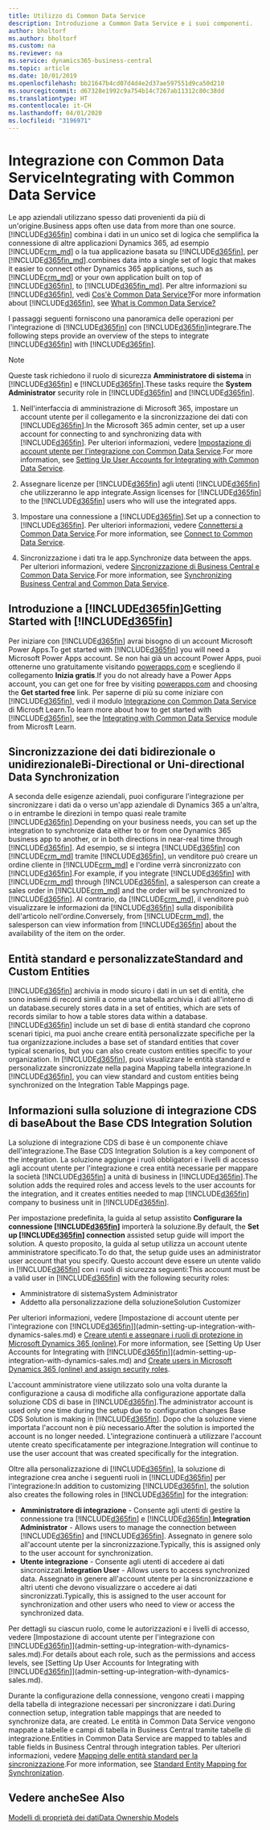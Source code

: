 ```yaml
---
title: Utilizzo di Common Data Service
description: Introduzione a Common Data Service e i suoi componenti.
author: bholtorf
ms.author: bholtorf
ms.custom: na
ms.reviewer: na
ms.service: dynamics365-business-central
ms.topic: article
ms.date: 10/01/2019
ms.openlocfilehash: bb21647b4cd07d4d4e2d37ae597551d9ca50d210
ms.sourcegitcommit: d67328e1992c9a754b14c7267ab11312c80c38dd
ms.translationtype: HT
ms.contentlocale: it-CH
ms.lasthandoff: 04/01/2020
ms.locfileid: "3196971"
---
```

# <a name="integrating-with-common-data-service"></a><span data-ttu-id="6d9a2-103">Integrazione con Common Data Service</span><span class="sxs-lookup"><span data-stu-id="6d9a2-103">Integrating with Common Data Service</span></span>
<span data-ttu-id="6d9a2-104">Le app aziendali utilizzano spesso dati provenienti da più di un'origine.</span><span class="sxs-lookup"><span data-stu-id="6d9a2-104">Business apps often use data from more than one source.</span></span> [!INCLUDE[d365fin](includes/cds_long_md.md)] <span data-ttu-id="6d9a2-105">combina i dati in un unico set di logica che semplifica la connessione di altre applicazioni Dynamics 365, ad esempio [!INCLUDE[crm_md](includes/crm_md.md)] o la tua applicazione basata su [!INCLUDE[d365fin](includes/cds_long_md.md)], per [!INCLUDE[d365fin_md](includes/d365fin_md.md)].</span><span class="sxs-lookup"><span data-stu-id="6d9a2-105">combines data into a single set of logic that makes it easier to connect other Dynamics 365 applications, such as [!INCLUDE[crm_md](includes/crm_md.md)] or your own application built on top of [!INCLUDE[d365fin](includes/cds_long_md.md)], to [!INCLUDE[d365fin_md](includes/d365fin_md.md)].</span></span> <span data-ttu-id="6d9a2-106">Per altre informazioni su [!INCLUDE[d365fin](includes/cds_long_md.md)], vedi [Cos'è Common Data Service?](https://docs.microsoft.com/powerapps/maker/common-data-service/data-platform-intro)</span><span class="sxs-lookup"><span data-stu-id="6d9a2-106">For more information about [!INCLUDE[d365fin](includes/cds_long_md.md)], see [What is Common Data Service?](https://docs.microsoft.com/powerapps/maker/common-data-service/data-platform-intro)</span></span>

<span data-ttu-id="6d9a2-107">I passaggi seguenti forniscono una panoramica delle operazioni per l'integrazione di [!INCLUDE[d365fin](includes/cds_long_md.md)] con [!INCLUDE[d365fin](includes/d365fin_md.md)]integrare.</span><span class="sxs-lookup"><span data-stu-id="6d9a2-107">The following steps provide an overview of the steps to integrate [!INCLUDE[d365fin](includes/cds_long_md.md)] with [!INCLUDE[d365fin](includes/d365fin_md.md)].</span></span>

> [!Note]  
> <span data-ttu-id="6d9a2-108">Queste task richiedono il ruolo di sicurezza **Amministratore di sistema** in [!INCLUDE[d365fin](includes/cds_long_md.md)] e [!INCLUDE[d365fin](includes/d365fin_md.md)].</span><span class="sxs-lookup"><span data-stu-id="6d9a2-108">These tasks require the **System Administrator** security role in [!INCLUDE[d365fin](includes/cds_long_md.md)] and [!INCLUDE[d365fin](includes/d365fin_md.md)].</span></span>  

1. <span data-ttu-id="6d9a2-109">Nell'interfaccia di amministrazione di Microsoft 365, impostare un account utente per il collegamento e la sincronizzazione dei dati con [!INCLUDE[d365fin](includes/cds_long_md.md)].</span><span class="sxs-lookup"><span data-stu-id="6d9a2-109">In the Microsoft 365 admin center, set up a user account for connecting to and synchronizing data with [!INCLUDE[d365fin](includes/cds_long_md.md)].</span></span> <span data-ttu-id="6d9a2-110">Per ulteriori informazioni, vedere [Impostazione di account utente per l'integrazione con Common Data Service](admin-setting-up-integration-with-dynamics-sales.md).</span><span class="sxs-lookup"><span data-stu-id="6d9a2-110">For more information, see [Setting Up User Accounts for Integrating with Common Data Service](admin-setting-up-integration-with-dynamics-sales.md).</span></span>

2. <span data-ttu-id="6d9a2-111">Assegnare licenze per [!INCLUDE[d365fin](includes/cds_long_md.md)] agli utenti [!INCLUDE[d365fin](includes/d365fin_md.md)] che utilizzeranno le app integrate.</span><span class="sxs-lookup"><span data-stu-id="6d9a2-111">Assign licenses for [!INCLUDE[d365fin](includes/cds_long_md.md)] to the [!INCLUDE[d365fin](includes/d365fin_md.md)] users who will use the integrated apps.</span></span>

3. <span data-ttu-id="6d9a2-112">Impostare una connessione a [!INCLUDE[d365fin](includes/cds_long_md.md)].</span><span class="sxs-lookup"><span data-stu-id="6d9a2-112">Set up a connection to [!INCLUDE[d365fin](includes/cds_long_md.md)].</span></span> <span data-ttu-id="6d9a2-113">Per ulteriori informazioni, vedere [Connettersi a Common Data Service](admin-how-to-set-up-a-dynamics-crm-connection.md).</span><span class="sxs-lookup"><span data-stu-id="6d9a2-113">For more information, see [Connect to Common Data Service](admin-how-to-set-up-a-dynamics-crm-connection.md).</span></span>  

4. <span data-ttu-id="6d9a2-114">Sincronizzazione i dati tra le app.</span><span class="sxs-lookup"><span data-stu-id="6d9a2-114">Synchronize data between the apps.</span></span> <span data-ttu-id="6d9a2-115">Per ulteriori informazioni, vedere [Sincronizzazione di Business Central e Common Data Service](admin-synchronizing-business-central-and-sales.md).</span><span class="sxs-lookup"><span data-stu-id="6d9a2-115">For more information, see [Synchronizing Business Central and Common Data Service](admin-synchronizing-business-central-and-sales.md).</span></span> 

## <a name="getting-started-with-d365fin"></a><span data-ttu-id="6d9a2-116">Introduzione a [!INCLUDE[d365fin](includes/cds_long_md.md)]</span><span class="sxs-lookup"><span data-stu-id="6d9a2-116">Getting Started with [!INCLUDE[d365fin](includes/cds_long_md.md)]</span></span>
<span data-ttu-id="6d9a2-117">Per iniziare con [!INCLUDE[d365fin](includes/cds_long_md.md)] avrai bisogno di un account Microsoft Power Apps.</span><span class="sxs-lookup"><span data-stu-id="6d9a2-117">To get started with [!INCLUDE[d365fin](includes/cds_long_md.md)] you will need a Microsoft Power Apps account.</span></span> <span data-ttu-id="6d9a2-118">Se non hai già un account Power Apps, puoi ottenerne uno gratuitamente visitando [powerapps.com](https://web.powerapps.com/?utm_source=padocs&utm_medium=linkinadoc&utm_campaign=referralsfromdoc) e scegliendo il collegamento **Inizia gratis**.</span><span class="sxs-lookup"><span data-stu-id="6d9a2-118">If you do not already have a Power Apps account, you can get one for free by visiting [powerapps.com](https://web.powerapps.com/?utm_source=padocs&utm_medium=linkinadoc&utm_campaign=referralsfromdoc) and choosing the **Get started free** link.</span></span> <span data-ttu-id="6d9a2-119">Per saperne di più su come iniziare con [!INCLUDE[d365fin](includes/cds_long_md.md)], vedi il modulo [Integrazione con Common Data Service](https://docs.microsoft.com/learn/modules/get-started-with-powerapps-common-data-service/) di Microsft Learn.</span><span class="sxs-lookup"><span data-stu-id="6d9a2-119">To learn more about how to get started with [!INCLUDE[d365fin](includes/cds_long_md.md)], see the [Integrating with Common Data Service](https://docs.microsoft.com/learn/modules/get-started-with-powerapps-common-data-service/) module from Microsft Learn.</span></span>

## <a name="bi-directional-or-uni-directional-data-synchronization"></a><span data-ttu-id="6d9a2-120">Sincronizzazione dei dati bidirezionale o unidirezionale</span><span class="sxs-lookup"><span data-stu-id="6d9a2-120">Bi-Directional or Uni-directional Data Synchronization</span></span>
<span data-ttu-id="6d9a2-121">A seconda delle esigenze aziendali, puoi configurare l'integrazione per sincronizzare i dati da o verso un'app aziendale di Dynamics 365 a un'altra, o in entrambe le direzioni in tempo quasi reale tramite [!INCLUDE[d365fin](includes/cds_long_md.md)].</span><span class="sxs-lookup"><span data-stu-id="6d9a2-121">Depending on your business needs, you can set up the integration to synchronize data either to or from one Dynamics 365 business app to another, or in both directions in near-real time through [!INCLUDE[d365fin](includes/cds_long_md.md)].</span></span> <span data-ttu-id="6d9a2-122">Ad esempio, se si integra [!INCLUDE[d365fin](includes/d365fin_md.md)] con [!INCLUDE[crm_md](includes/crm_md.md)] tramite [!INCLUDE[d365fin](includes/cds_long_md.md)], un venditore può creare un ordine cliente in [!INCLUDE[crm_md](includes/crm_md.md)] e l'ordine verrà sincronizzato con [!INCLUDE[d365fin](includes/d365fin_md.md)].</span><span class="sxs-lookup"><span data-stu-id="6d9a2-122">For example, if you integrate [!INCLUDE[d365fin](includes/d365fin_md.md)] with [!INCLUDE[crm_md](includes/crm_md.md)] through [!INCLUDE[d365fin](includes/cds_long_md.md)], a salesperson can create a sales order in [!INCLUDE[crm_md](includes/crm_md.md)] and the order will be synchronized to [!INCLUDE[d365fin](includes/d365fin_md.md)].</span></span> <span data-ttu-id="6d9a2-123">Al contrario, da [!INCLUDE[crm_md](includes/crm_md.md)], il venditore può visualizzare le informazioni da [!INCLUDE[d365fin](includes/d365fin_md.md)] sulla disponibilità dell'articolo nell'ordine.</span><span class="sxs-lookup"><span data-stu-id="6d9a2-123">Conversely, from [!INCLUDE[crm_md](includes/crm_md.md)], the salesperson can view information from [!INCLUDE[d365fin](includes/d365fin_md.md)] about the availability of the item on the order.</span></span> 

## <a name="standard-and-custom-entities"></a><span data-ttu-id="6d9a2-124">Entità standard e personalizzate</span><span class="sxs-lookup"><span data-stu-id="6d9a2-124">Standard and Custom Entities</span></span>
[!INCLUDE[d365fin](includes/cds_long_md.md)] <span data-ttu-id="6d9a2-125">archivia in modo sicuro i dati in un set di entità, che sono insiemi di record simili a come una tabella archivia i dati all'interno di un database.</span><span class="sxs-lookup"><span data-stu-id="6d9a2-125">securely stores data in a set of entities, which are sets of records similar to how a table stores data within a database.</span></span> [!INCLUDE[d365fin](includes/cds_long_md.md)] <span data-ttu-id="6d9a2-126">include un set di base di entità standard che coprono scenari tipici, ma puoi anche creare entità personalizzate specifiche per la tua organizzazione.</span><span class="sxs-lookup"><span data-stu-id="6d9a2-126">includes a base set of standard entities that cover typical scenarios, but you can also create custom entities specific to your organization.</span></span> <span data-ttu-id="6d9a2-127">In [!INCLUDE[d365fin](includes/d365fin_md.md)], puoi visualizzare le entità standard e personalizzate sincronizzate nella pagina Mapping tabella integrazione.</span><span class="sxs-lookup"><span data-stu-id="6d9a2-127">In [!INCLUDE[d365fin](includes/d365fin_md.md)], you can view standard and custom entities being synchronized on the Integration Table Mappings page.</span></span>

## <a name="about-the-base-cds-integration-solution"></a><span data-ttu-id="6d9a2-128">Informazioni sulla soluzione di integrazione CDS di base</span><span class="sxs-lookup"><span data-stu-id="6d9a2-128">About the Base CDS Integration Solution</span></span>
<span data-ttu-id="6d9a2-129">La soluzione di integrazione CDS di base è un componente chiave dell'integrazione.</span><span class="sxs-lookup"><span data-stu-id="6d9a2-129">The Base CDS Integration Solution is a key component of the integration.</span></span> <span data-ttu-id="6d9a2-130">La soluzione aggiunge i ruoli obbligatori e i livelli di accesso agli account utente per l'integrazione e crea entità necessarie per mappare la società [!INCLUDE[d365fin](includes/d365fin_md.md)] a unità di business in [!INCLUDE[d365fin](includes/cds_long_md.md)].</span><span class="sxs-lookup"><span data-stu-id="6d9a2-130">The solution adds the required roles and access levels to the user accounts for the integration, and it creates entities needed to map [!INCLUDE[d365fin](includes/d365fin_md.md)] company to business unit in [!INCLUDE[d365fin](includes/cds_long_md.md)].</span></span> 

<span data-ttu-id="6d9a2-131">Per impostazione predefinita, la guida al setup assistito **Configurare la connessione [!INCLUDE[d365fin](includes/cds_long_md.md)]** importerà la soluzione.</span><span class="sxs-lookup"><span data-stu-id="6d9a2-131">By default, the **Set up [!INCLUDE[d365fin](includes/cds_long_md.md)] connection** assisted setup guide will import the solution.</span></span> <span data-ttu-id="6d9a2-132">A questo proposito, la guida al setup utilizza un account utente amministratore specificato.</span><span class="sxs-lookup"><span data-stu-id="6d9a2-132">To do that, the setup guide uses an administrator user account that you specify.</span></span> <span data-ttu-id="6d9a2-133">Questo account deve essere un utente valido in [!INCLUDE[d365fin](includes/cds_long_md.md)] con i ruoli di sicurezza seguenti:</span><span class="sxs-lookup"><span data-stu-id="6d9a2-133">This account must be a valid user in [!INCLUDE[d365fin](includes/cds_long_md.md)] with the following security roles:</span></span>

* <span data-ttu-id="6d9a2-134">Amministratore di sistema</span><span class="sxs-lookup"><span data-stu-id="6d9a2-134">System Administrator</span></span>  
* <span data-ttu-id="6d9a2-135">Addetto alla personalizzazione della soluzione</span><span class="sxs-lookup"><span data-stu-id="6d9a2-135">Solution Customizer</span></span>  

<span data-ttu-id="6d9a2-136">Per ulteriori informazioni, vedere [Impostazione di account utente per l'integrazione con [!INCLUDE[d365fin](includes/cds_long_md.md)]](admin-setting-up-integration-with-dynamics-sales.md) e [Creare utenti e assegnare i ruoli di protezione in Microsoft Dynamics 365 (online)](/dynamics365/customer-engagement/admin/create-users-assign-online-security-roles.md).</span><span class="sxs-lookup"><span data-stu-id="6d9a2-136">For more information, see [Setting Up User Accounts for Integrating with [!INCLUDE[d365fin](includes/cds_long_md.md)]](admin-setting-up-integration-with-dynamics-sales.md) and [Create users in Microsoft Dynamics 365 (online) and assign security roles](/dynamics365/customer-engagement/admin/create-users-assign-online-security-roles.md).</span></span> 

<span data-ttu-id="6d9a2-137">L'account amministratore viene utilizzato solo una volta durante la configurazione a causa di modifiche alla configurazione apportate dalla soluzione CDS di base in [!INCLUDE[d365fin](includes/cds_long_md.md)].</span><span class="sxs-lookup"><span data-stu-id="6d9a2-137">The administrator account is used only one time during the setup due to configuration changes Base CDS Solution is making in [!INCLUDE[d365fin](includes/cds_long_md.md)].</span></span> <span data-ttu-id="6d9a2-138">Dopo che la soluzione viene importata l'account non è più necessario.</span><span class="sxs-lookup"><span data-stu-id="6d9a2-138">After the solution is imported the account is no longer needed.</span></span> <span data-ttu-id="6d9a2-139">L'integrazione continuerà a utilizzare l'account utente creato specificatamente per integrazione.</span><span class="sxs-lookup"><span data-stu-id="6d9a2-139">Integration will continue to use the user account that was created specifically for the integration.</span></span>

<span data-ttu-id="6d9a2-140">Oltre alla personalizzazione di [!INCLUDE[d365fin](includes/cds_long_md.md)], la soluzione di integrazione crea anche i seguenti ruoli in [!INCLUDE[d365fin](includes/cds_long_md.md)] per l'integrazione:</span><span class="sxs-lookup"><span data-stu-id="6d9a2-140">In addition to customizing [!INCLUDE[d365fin](includes/cds_long_md.md)], the solution also creates the following roles in [!INCLUDE[d365fin](includes/cds_long_md.md)] for the integration:</span></span>

* <span data-ttu-id="6d9a2-141">**Amministratore di integrazione** - Consente agli utenti di gestire la connessione tra [!INCLUDE[d365fin](includes/d365fin_md.md)] e [!INCLUDE[d365fin](includes/cds_long_md.md)].</span><span class="sxs-lookup"><span data-stu-id="6d9a2-141">**Integration Administrator** - Allows users to manage the connection between [!INCLUDE[d365fin](includes/d365fin_md.md)] and [!INCLUDE[d365fin](includes/cds_long_md.md)].</span></span> <span data-ttu-id="6d9a2-142">Assegnato in genere solo all'account utente per la sincronizzazione.</span><span class="sxs-lookup"><span data-stu-id="6d9a2-142">Typically, this is assigned only to the user account for synchronization.</span></span>  
* <span data-ttu-id="6d9a2-143">**Utente integrazione** - Consente agli utenti di accedere ai dati sincronizzati.</span><span class="sxs-lookup"><span data-stu-id="6d9a2-143">**Integration User** - Allows users to access synchronized data.</span></span> <span data-ttu-id="6d9a2-144">Assegnato in genere all'account utente per la sincronizzazione e altri utenti che devono visualizzare o accedere ai dati sincronizzati.</span><span class="sxs-lookup"><span data-stu-id="6d9a2-144">Typically, this is assigned to the user account for synchronization and other users who need to view or access the synchronized data.</span></span>

<span data-ttu-id="6d9a2-145">Per dettagli su ciascun ruolo, come le autorizzazioni e i livelli di accesso, vedere [Impostazione di account utente per l'integrazione con [!INCLUDE[d365fin](includes/cds_long_md.md)]](admin-setting-up-integration-with-dynamics-sales.md).</span><span class="sxs-lookup"><span data-stu-id="6d9a2-145">For details about each role, such as the permissions and access levels, see [Setting Up User Accounts for Integrating with [!INCLUDE[d365fin](includes/cds_long_md.md)]](admin-setting-up-integration-with-dynamics-sales.md).</span></span>

<span data-ttu-id="6d9a2-146">Durante la configurazione della connessione, vengono creati i mapping della tabella di integrazione necessari per sincronizzare i dati.</span><span class="sxs-lookup"><span data-stu-id="6d9a2-146">During connection setup, integration table mappings that are needed to synchronize data, are created.</span></span> <span data-ttu-id="6d9a2-147">Le entità in Common Data Service vengono mappate a tabelle e campi di tabella in Business Central tramite tabelle di integrazione.</span><span class="sxs-lookup"><span data-stu-id="6d9a2-147">Entities in Common Data Service are mapped to tables and table fields in Business Central through integration tables.</span></span> <span data-ttu-id="6d9a2-148">Per ulteriori informazioni, vedere [Mapping delle entità standard per la sincronizzazione](admin-synchronizing-business-central-and-sales.md#standard-entity-mapping-for-synchronization).</span><span class="sxs-lookup"><span data-stu-id="6d9a2-148">For more information, see [Standard Entity Mapping for Synchronization](admin-synchronizing-business-central-and-sales.md#standard-entity-mapping-for-synchronization).</span></span>

## <a name="see-also"></a><span data-ttu-id="6d9a2-149">Vedere anche</span><span class="sxs-lookup"><span data-stu-id="6d9a2-149">See Also</span></span>
[<span data-ttu-id="6d9a2-150">Modelli di proprietà dei dati</span><span class="sxs-lookup"><span data-stu-id="6d9a2-150">Data Ownership Models</span></span>](admin-cds-company-concept.md)  
<!--needs to be removed as this is moved to dev-itpro docs[Walkthrough: Customizing an Integration with Common Data Service](docs.microsoft.com/en-us/dynamics365/business-central/dev-itpro/administration/administration-custom-cds-integration) -->



